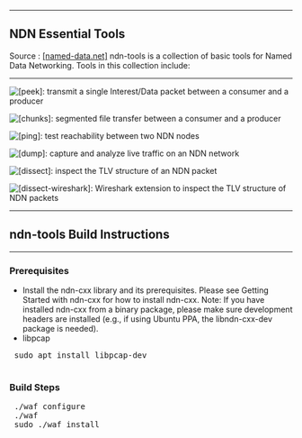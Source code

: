 ***
## NDN Essential Tools 
Source : [[named-data.net]](https://named-data.net/codebase/platform/) ndn-tools is a collection of basic tools for Named Data Networking. Tools in this collection include:
***
  
    
![[peek]](https://github.com/named-data/ndn-tools/blob/master/tools/peek): transmit a single Interest/Data packet between a consumer and a producer

![[chunks]](https://github.com/named-data/ndn-tools/blob/master/tools/chunks): segmented file transfer between a consumer and a producer

![[ping]](https://github.com/named-data/ndn-tools/blob/master/tools/ping): test reachability between two NDN nodes

![[dump]](https://github.com/named-data/ndn-tools/blob/master/tools/dump): capture and analyze live traffic on an NDN network

![[dissect]](https://github.com/named-data/ndn-tools/blob/master/tools/dissect): inspect the TLV structure of an NDN packet

![[dissect-wireshark]](https://github.com/named-data/ndn-tools/blob/master/tools/dissect-wireshark): Wireshark extension to inspect the TLV structure of NDN packets
***

## ndn-tools Build Instructions
***
### Prerequisites
* Install the ndn-cxx library and its prerequisites. Please see Getting Started with ndn-cxx for how to install ndn-cxx. Note: If you have installed ndn-cxx from a binary package, please make sure development headers are installed (e.g., if using Ubuntu PPA, the libndn-cxx-dev package is needed).
* libpcap
<pre>
 sudo apt install libpcap-dev
 </pre>
 
 ### Build Steps 
 <pre>
 ./waf configure
 ./waf
 sudo ./waf install
<?pre>
 
